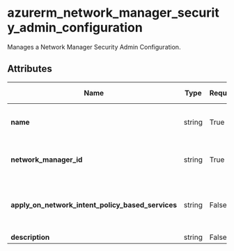 # azurerm_network_manager_security_admin_configuration

Manages a Network Manager Security Admin Configuration.

## Attributes

| Name | Type | Required? | Default  | possible values | Description |
| ---- | ---- | --------- | -------- | ----------- | ----------- |
| **name** | string | True | -  |  -  | Specifies the name which should be used for this Network Manager Security Admin Configuration. Changing this forces a new Network Manager Security Admin Configuration to be created. | 
| **network_manager_id** | string | True | -  |  -  | Specifies the ID of the Network Manager Security Admin Configuration. Changing this forces a new Network Manager Security Admin Configuration to be created. | 
| **apply_on_network_intent_policy_based_services** | string | False | -  |  `All`, `None`, `AllowRulesOnly`  | A list of network intent policy based services. Possible values are `All`, `None` and `AllowRulesOnly`. Exactly one value should be set. The `All` option requires `Microsoft.Network/AllowAdminRulesOnNipBasedServices` feature registration to Subscription. Please see [this document](https://learn.microsoft.com/en-us/azure/virtual-network-manager/concept-security-admins#network-intent-policies-and-security-admin-rules) for more information. | 
| **description** | string | False | -  |  -  | A description of the Security Admin Configuration. | 

